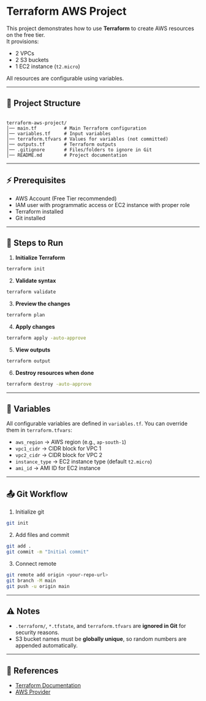 # Terraform AWS Project

This project demonstrates how to use **Terraform** to create AWS resources on the free tier.  
It provisions:

- 2 VPCs
- 2 S3 buckets
- 1 EC2 instance (`t2.micro`)

All resources are configurable using variables.

---

## 📂 Project Structure

```

terraform-aws-project/
│── main.tf          # Main Terraform configuration
│── variables.tf     # Input variables
│── terraform.tfvars # Values for variables (not committed)
│── outputs.tf       # Terraform outputs
│── .gitignore       # Files/folders to ignore in Git
│── README.md        # Project documentation

````

---

## ⚡ Prerequisites

- AWS Account (Free Tier recommended)
- IAM user with programmatic access or EC2 instance with proper role
- Terraform installed 
- Git installed

---

## 🏃 Steps to Run

1. **Initialize Terraform**
```bash
terraform init
````

2. **Validate syntax**

```bash
terraform validate
```

3. **Preview the changes**

```bash
terraform plan
```

4. **Apply changes**

```bash
terraform apply -auto-approve
```

5. **View outputs**

```bash
terraform output
```

6. **Destroy resources when done**

```bash
terraform destroy -auto-approve
```

---

## 🌟 Variables

All configurable variables are defined in `variables.tf`. You can override them in `terraform.tfvars`:

* `aws_region` → AWS region (e.g., `ap-south-1`)
* `vpc1_cidr` → CIDR block for VPC 1
* `vpc2_cidr` → CIDR block for VPC 2
* `instance_type` → EC2 instance type (default `t2.micro`)
* `ami_id` → AMI ID for EC2 instance

---

## 📤 Git Workflow

1. Initialize git

```bash
git init
```

2. Add files and commit

```bash
git add .
git commit -m "Initial commit"
```

3. Connect remote

```bash
git remote add origin <your-repo-url>
git branch -M main
git push -u origin main
```

---

## ⚠️ Notes

* `.terraform/`, `*.tfstate`, and `terraform.tfvars` are **ignored in Git** for security reasons.
* S3 bucket names must be **globally unique**, so random numbers are appended automatically.

---

## 🔗 References

* [Terraform Documentation](https://www.terraform.io/docs)
* [AWS Provider](https://registry.terraform.io/providers/hashicorp/aws/latest/docs)
